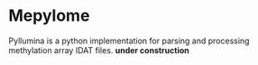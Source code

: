 # Mepylome

Pyllumina is a python implementation for parsing and processing methylation array IDAT files.
**under construction**

